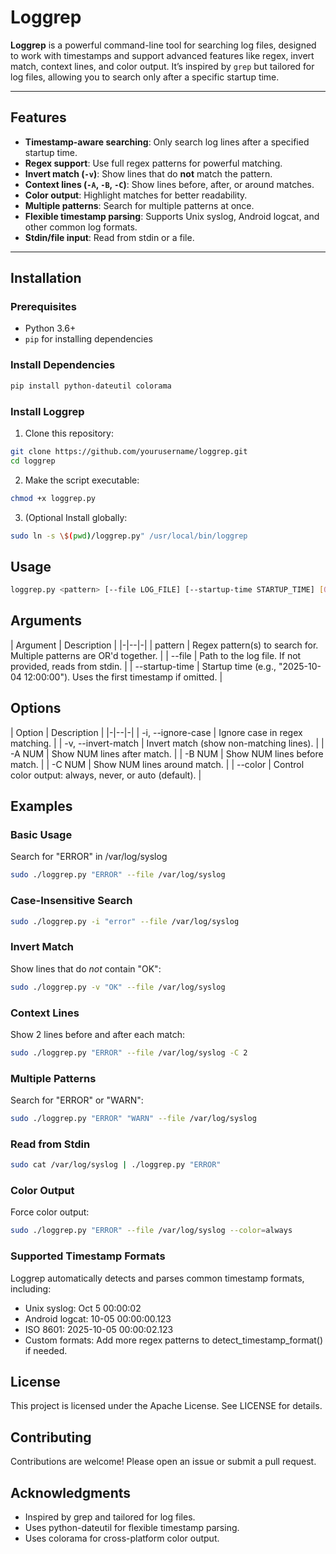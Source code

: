 # Loggrep

**Loggrep** is a powerful command-line tool for searching log files, designed to work with timestamps and support advanced features like regex, invert match, context lines, and color output. It’s inspired by `grep` but tailored for log files, allowing you to search only after a specific startup time.

---

## **Features**
- **Timestamp-aware searching**: Only search log lines after a specified startup time.
- **Regex support**: Use full regex patterns for powerful matching.
- **Invert match (`-v`)**: Show lines that do **not** match the pattern.
- **Context lines (`-A`, `-B`, `-C`)**: Show lines before, after, or around matches.
- **Color output**: Highlight matches for better readability.
- **Multiple patterns**: Search for multiple patterns at once.
- **Flexible timestamp parsing**: Supports Unix syslog, Android logcat, and other common log formats.
- **Stdin/file input**: Read from stdin or a file.

---

## **Installation**

### **Prerequisites**
- Python 3.6+
- `pip` for installing dependencies

### **Install Dependencies**
```bash
pip install python-dateutil colorama
```

### Install Loggrep

1. Clone this repository:

```bash
git clone https://github.com/yourusername/loggrep.git
cd loggrep
```

2. Make the script executable:

```bash
chmod +x loggrep.py
```

3. (Optional Install globally:

```bash
sudo ln -s \$(pwd)/loggrep.py" /usr/local/bin/loggrep
```

## Usage

```bash
loggrep.py <pattern> [--file LOG_FILE] [--startup-time STARTUP_TIME] [OPTIONS]
```

## Arguments

| Argument | Description |
|-|--|-|
| pattern | Regex pattern(s) to search for. Multiple patterns are OR'd together. |
| --file | Path to the log file. If not provided, reads from stdin. |
| --startup-time | Startup time (e.g., "2025-10-04 12:00:00"). Uses the first timestamp if omitted. |

## Options

| Option | Description |
|-|--|-|
| -i, --ignore-case | Ignore case in regex matching. |
| -v, --invert-match | Invert match (show non-matching lines). |
| -A NUM | Show NUM lines after match. |
| -B NUM | Show NUM lines before match. |
| -C NUM | Show NUM lines around match. |
| --color | Control color output: always, never, or auto (default). |

## Examples

### Basic Usage

Search for "ERROR" in /var/log/syslog

```bash
sudo ./loggrep.py "ERROR" --file /var/log/syslog
```

### Case-Insensitive Search

```bash
sudo ./loggrep.py -i "error" --file /var/log/syslog
```

### Invert Match

Show lines that do *not* contain "OK":

```bash
sudo ./loggrep.py -v "OK" --file /var/log/syslog
```

### Context Lines

Show 2 lines before and after each match:

```bash
sudo ./loggrep.py "ERROR" --file /var/log/syslog -C 2
```

### Multiple Patterns

Search for "ERROR" or "WARN":

```bash
sudo ./loggrep.py "ERROR" "WARN" --file /var/log/syslog
```

### Read from Stdin

```bash
sudo cat /var/log/syslog | ./loggrep.py "ERROR"
```

### Color Output

Force color output:

```bash
sudo ./loggrep.py "ERROR" --file /var/log/syslog --color=always
```

### Supported Timestamp Formats
Loggrep automatically detects and parses common timestamp formats, including:

* Unix syslog: Oct  5 00:00:02
* Android logcat: 10-05 00:00:00.123
* ISO 8601: 2025-10-05 00:00:02.123
* Custom formats: Add more regex patterns to detect_timestamp_format() if needed.

## License
This project is licensed under the Apache License. See LICENSE for details.

## Contributing
Contributions are welcome! Please open an issue or submit a pull request.

## Acknowledgments

* Inspired by grep and tailored for log files.
* Uses python-dateutil for flexible timestamp parsing.
* Uses colorama for cross-platform color output.




